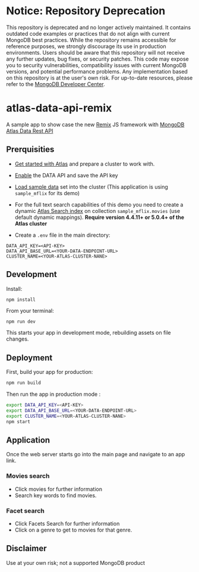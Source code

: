 # Notice: Repository Deprecation
This repository is deprecated and no longer actively maintained. It contains outdated code examples or practices that do not align with current MongoDB best practices. While the repository remains accessible for reference purposes, we strongly discourage its use in production environments.
Users should be aware that this repository will not receive any further updates, bug fixes, or security patches. This code may expose you to security vulnerabilities, compatibility issues with current MongoDB versions, and potential performance problems. Any implementation based on this repository is at the user's own risk.
For up-to-date resources, please refer to the [MongoDB Developer Center](https://mongodb.com/developer).


# atlas-data-api-remix

A sample app to show case the new [Remix](https://remix.run/) JS framework with [MongoDB Atlas Data Rest API](https://www.mongodb.com/developer/quickstart/atlas_data_api_introduction/)

## Prerquisities

- [Get started with Atlas](https://docs.atlas.mongodb.com/getting-started/) and prepare a cluster to work with.

- [Enable](https://docs.atlas.mongodb.com/api/data-api/) the DATA API and save the API key

- [Load sample data](https://docs.atlas.mongodb.com/sample-data/) set into the cluster (This application is using `sample_mflix` for its demo)

- For the full text search capabilities of this demo you need to create a dynamic [Atlas Search index](https://docs.atlas.mongodb.com/atlas-search/tutorial/create-index-ui/) on collection `sample_mflix.movies` (use default dynamic mappings). **Require version 4.4.11+ or 5.0.4+ of the Atlas cluster**

- Create a `.env` file in the main directory:

```
DATA_API_KEY=<API-KEY>
DATA_API_BASE_URL=<YOUR-DATA-ENDPOINT-URL>
CLUSTER_NAME=<YOUR-ATLAS-CLUSTER-NANE>
```

## Development

Install:

```
npm install
```

From your terminal:

```sh
npm run dev
```

This starts your app in development mode, rebuilding assets on file changes.

## Deployment

First, build your app for production:

```sh
npm run build
```

Then run the app in production mode :

```sh
export DATA_API_KEY=<API-KEY>
export DATA_API_BASE_URL=<YOUR-DATA-ENDPOINT-URL>
export CLUSTER_NAME=<YOUR-ATLAS-CLUSTER-NANE>
npm start
```

## Application

Once the web server starts go into the main page and navigate to an app link.

### Movies search

- Click movies for further information
- Search key words to find movies.

### Facet search

- Click Facets Search for further information
- Click on a genre to get to movies for that genre.

## Disclaimer

Use at your own risk; not a supported MongoDB product
